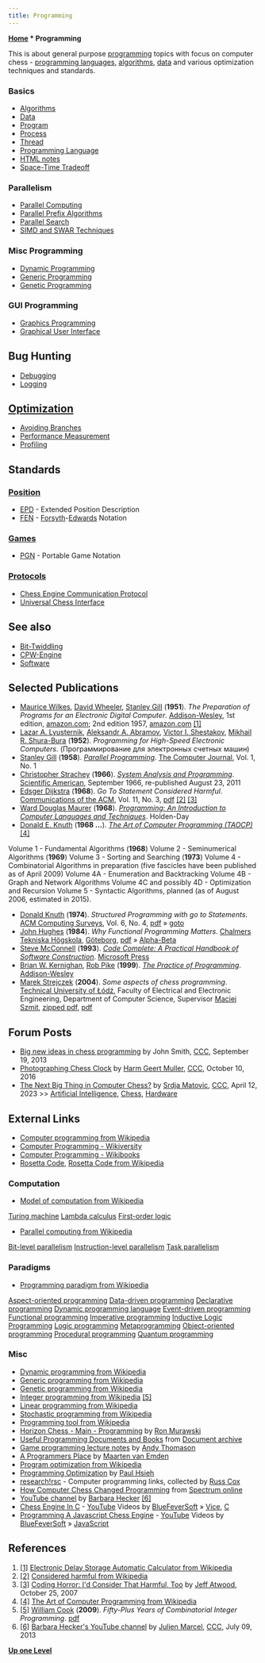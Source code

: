 ```yaml
---
title: Programming
---
```

**[Home](Home "Home") \* Programming**


This is about general purpose [programming](https://en.wikipedia.org/wiki/Computer_programming) topics with focus on computer chess - [programming languages](Languages "Languages"), [algorithms](Algorithms "Algorithms"), [data](Data "Data") and various optimization techniques and standards.



### Basics


* [Algorithms](Algorithms "Algorithms")
* [Data](Data "Data")
* [Program](index.php?title=Program&action=edit&redlink=1 "Program (page does not exist)")
* [Process](Process "Process")
* [Thread](Thread "Thread")
* [Programming Language](Languages "Languages")
* [HTML notes](index.php?title=How_to_code_html&action=edit&redlink=1 "How to code html (page does not exist)")
* [Space-Time Tradeoff](Space-Time_Tradeoff "Space-Time Tradeoff")


### Parallelism


* [Parallel Computing](index.php?title=Parallel_Computing&action=edit&redlink=1 "Parallel Computing (page does not exist)")
* [Parallel Prefix Algorithms](Parallel_Prefix_Algorithms "Parallel Prefix Algorithms")
* [Parallel Search](Parallel_Search "Parallel Search")
* [SIMD and SWAR Techniques](SIMD_and_SWAR_Techniques "SIMD and SWAR Techniques")


### Misc Programming


* [Dynamic Programming](Dynamic_Programming "Dynamic Programming")
* [Generic Programming](Generic_Programming "Generic Programming")
* [Genetic Programming](Genetic_Programming "Genetic Programming")


### GUI Programming


* [Graphics Programming](Graphics_Programming "Graphics Programming")
* [Graphical User Interface](GUI "GUI")


## Bug Hunting


* [Debugging](Debugging "Debugging")
* [Logging](Logging "Logging")


## [Optimization](Optimization "Optimization")


* [Avoiding Branches](Avoiding_Branches "Avoiding Branches")
* [Performance Measurement](index.php?title=Performance_Measurement&action=edit&redlink=1 "Performance Measurement (page does not exist)")
* [Profiling](index.php?title=Profiling&action=edit&redlink=1 "Profiling (page does not exist)")


## Standards


### [Position](Chess_Position "Chess Position")


* [EPD](Extended_Position_Description "Extended Position Description") - Extended Position Description
* [FEN](Forsyth-Edwards_Notation "Forsyth-Edwards Notation") - [Forsyth](David_Forsyth "David Forsyth")-[Edwards](Steven_Edwards "Steven Edwards") Notation


### [Games](Chess_Game "Chess Game")


* [PGN](Portable_Game_Notation "Portable Game Notation") - Portable Game Notation


### [Protocols](Protocols "Protocols")


* [Chess Engine Communication Protocol](Chess_Engine_Communication_Protocol "Chess Engine Communication Protocol")
* [Universal Chess Interface](UCI "UCI")


## See also


* [Bit-Twiddling](Bit-Twiddling "Bit-Twiddling")
* [CPW-Engine](CPW-Engine "CPW-Engine")
* [Software](Software "Software")


## Selected Publications


* [Maurice Wilkes](Mathematician#MVWilkes "Mathematician"), [David Wheeler](Mathematician#DJWheeler "Mathematician"), [Stanley Gill](https://en.wikipedia.org/wiki/Stanley_Gill) (**1951**). *The Preparation of Programs for an Electronic Digital Computer*. [Addison-Wesley](https://en.wikipedia.org/wiki/Addison%E2%80%93Wesley), 1st edition, [amazon.com](http://www.amazon.com/preparation-programs-electronic-digital-computer/dp/B0007DWTT0); 2nd edition 1957, [amazon.com](http://www.amazon.com/preparation-programs-electronic-Addison-Wesley-mathematics/dp/B0006AV1QQ) <a id="cite-note-1" href="#cite-ref-1">[1]</a>
* [Lazar A. Lyusternik](https://en.wikipedia.org/wiki/Lazar_Lyusternik), [Aleksandr A. Abramov](http://www.mathnet.ru/php/person.phtml?personid=30351&option_lang=eng), [Victor I. Shestakov](https://en.wikipedia.org/wiki/Victor_Shestakov), [Mikhail R. Shura-Bura](Mikhail_R._Shura-Bura "Mikhail R. Shura-Bura") (**1952**). *Programming for High-Speed Electronic Computers*. (Программирование для электронных счетных машин)
* [Stanley Gill](https://en.wikipedia.org/wiki/Stanley_Gill) (**1958**). *[Parallel Programming](https://academic.oup.com/comjnl/article/1/1/2/373737)*. [The Computer Journal](https://en.wikipedia.org/wiki/The_Computer_Journal), Vol. 1, No. 1
* [Christopher Strachey](Christopher_Strachey "Christopher Strachey") (**1966**). *[System Analysis and Programming](http://www.scientificamerican.com/article.cfm?id=system-analysis-and-programming-christopher-strachey)*. [Scientific American](Scientific_American "Scientific American"), September 1966, re-published August 23, 2011
* [Edsger Dijkstra](Mathematician#EWDijkstra "Mathematician") (**1968**). *Go To Statement Considered Harmful*. [Communications of the ACM](ACM#Communications "ACM"), Vol. 11, No. 3, [pdf](http://www.cs.utexas.edu/users/EWD/ewd02xx/EWD215.PDF) <a id="cite-note-2" href="#cite-ref-2">[2]</a> <a id="cite-note-3" href="#cite-ref-3">[3]</a>
* [Ward Douglas Maurer](Ward_Douglas_Maurer "Ward Douglas Maurer") (**1968**). *[Programming: An Introduction to Computer Languages and Techniques](http://books.google.com/books/about/Programming.html?id=wBgnAAAAMAAJ&redir_esc=y)*. Holden-Day
* [Donald E. Knuth](Donald_Knuth "Donald Knuth") (**1968 ...**). *[The Art of Computer Programming (TAOCP)](https://www-cs-faculty.stanford.edu/~knuth/taocp.html)* <a id="cite-note-4" href="#cite-ref-4">[4]</a>


 Volume 1 - Fundamental Algorithms (**1968**)
 Volume 2 - Seminumerical Algorithms (**1969**)
 Volume 3 - Sorting and Searching (**1973**)
 Volume 4 - Combinatorial Algorithms in preparation (five fascicles have been published as of April 2009)
 Volume 4A - Enumeration and Backtracking
 Volume 4B - Graph and Network Algorithms
 Volume 4C and possibly 4D - Optimization and Recursion
 Volume 5 - Syntactic Algorithms, planned (as of August 2006, estimated in 2015).
* [Donald Knuth](Donald_Knuth "Donald Knuth") (**1974**). *Structured Programming with go to Statements*. [ACM Computing Surveys](ACM#Surveys "ACM"), Vol. 6, No. 4, [pdf](http://cs.sjsu.edu/~mak/CS185C/KnuthStructuredProgrammingGoTo.pdf) » [goto](C#Goto "C")
* [John Hughes](https://en.wikipedia.org/wiki/John_Hughes_%28computer_scientist%29) (**1984**). *Why Functional Programming Matters*. [Chalmers Tekniska Högskola](https://en.wikipedia.org/wiki/Chalmers_University_of_Technology), [Göteborg](https://en.wikipedia.org/wiki/Gothenburg), [pdf](http://www.cse.chalmers.se/~rjmh/Papers/whyfp.pdf) » [Alpha-Beta](Alpha-Beta "Alpha-Beta")
* [Steve McConnell](http://www.stevemcconnell.com/aboutme.htm) (**1993**). *[Code Complete: A Practical Handbook of Software Construction](http://www.stevemcconnell.com/cc1.htm)*. [Microsoft Press](https://en.wikipedia.org/wiki/Microsoft_Press)
* [Brian W. Kernighan](https://en.wikipedia.org/wiki/Brian_Kernighan), [Rob Pike](https://en.wikipedia.org/wiki/Rob_Pike) (**1999**). *[The Practice of Programming](https://en.wikipedia.org/wiki/The_Practice_of_Programming)*. [Addison-Wesley](https://en.wikipedia.org/wiki/Addison-Wesley)
* [Marek Strejczek](Marek_Strejczek "Marek Strejczek") (**2004**). *Some aspects of chess programming*. [Technical University of Łódź](Technical_University_of_%C5%81%C3%B3d%C5%BA "Technical University of Łódź"), Faculty of Electrical and Electronic Engineering, Department of Computer Science, Supervisor [Maciej Szmit](Maciej_Szmit "Maciej Szmit"), [zipped pdf](http://nesik.republika.pl/download//SomeAspectsOfChessProgramming.zip), [pdf](http://www.top-5000.nl/ps/SomeAspectsOfChessProgramming.pdf)


## Forum Posts


* [Big new ideas in chess programming](http://www.talkchess.com/forum/viewtopic.php?t=49390) by John Smith, [CCC](CCC "CCC"), September 19, 2013
* [Photographing Chess Clock](http://www.talkchess.com/forum/viewtopic.php?t=61672) by [Harm Geert Muller](Harm_Geert_Muller "Harm Geert Muller"), [CCC](CCC "CCC"), October 10, 2016
* [The Next Big Thing in Computer Chess?](https://talkchess.com/forum3/viewtopic.php?f=2&t=81858) by [Srdja Matovic](Srdja_Matovic "Srdja Matovic"), [CCC](CCC "CCC"), April 12, 2023 >> [Artificial Intelligence](Artificial_Intelligence "Artificial Intelligence"), [Chess](Chess "Chess"), [Hardware](Hardware "Hardware")


## External Links


* [Computer programming from Wikipedia](https://en.wikipedia.org/wiki/Computer_programming)
* [Computer Programming - Wikiversity](https://en.wikiversity.org/wiki/Computer_Programming)
* [Computer Programming - Wikibooks](https://en.wikibooks.org/wiki/Computer_Programming)
* [Rosetta Code](http://rosettacode.org/wiki/Rosetta_Code), [Rosetta Code from Wikipedia](https://en.wikipedia.org/wiki/Rosetta_Code)


### Computation


* [Model of computation from Wikipedia](https://en.wikipedia.org/wiki/Model_of_computation)


 [Turing machine](https://en.wikipedia.org/wiki/Turing_machine) 
 [Lambda calculus](https://en.wikipedia.org/wiki/Lambda_calculus)
 [First-order logic](https://en.wikipedia.org/wiki/First-order_logic)
* [Parallel computing from Wikipedia](https://en.wikipedia.org/wiki/Parallel_computing)


 [Bit-level parallelism](https://en.wikipedia.org/wiki/Bit-level_parallelism)
 [Instruction-level parallelism](https://en.wikipedia.org/wiki/Instruction-level_parallelism)
 [Task parallelism](https://en.wikipedia.org/wiki/Task_parallelism)
### Paradigms


* [Programming paradigm from Wikipedia](https://en.wikipedia.org/wiki/Programming_paradigm)


 [Aspect-oriented programming](https://en.wikipedia.org/wiki/Aspect-oriented_programming)
 [Data-driven programming](https://en.wikipedia.org/wiki/Data-driven_programming)
 [Declarative programming](https://en.wikipedia.org/wiki/Declarative_programming)
 [Dynamic programming language](https://en.wikipedia.org/wiki/Dynamic_programming_language)
 [Event-driven programming](https://en.wikipedia.org/wiki/Event-driven_programming)
 [Functional programming](https://en.wikipedia.org/wiki/Functional_programming)
 [Imperative programming](https://en.wikipedia.org/wiki/Imperative_programming)
 [Inductive Logic Programming](https://en.wikipedia.org/wiki/Inductive_logic_programming)
 [Logic programming](https://en.wikipedia.org/wiki/Logic_programming)
 [Metaprogramming](https://en.wikipedia.org/wiki/Metaprogramming)
 [Object-oriented programming](https://en.wikipedia.org/wiki/Object-oriented_programming)
 [Procedural programming](https://en.wikipedia.org/wiki/Procedural_programming)
 [Quantum programming](https://en.wikipedia.org/wiki/Quantum_programming)
### Misc


* [Dynamic programming from Wikipedia](https://en.wikipedia.org/wiki/Dynamic_programming)
* [Generic programming from Wikipedia](https://en.wikipedia.org/wiki/Generic_programming)
* [Genetic programming from Wikipedia](https://en.wikipedia.org/wiki/Genetic_programming)
* [Integer programming from Wikipedia](https://en.wikipedia.org/wiki/Integer_programming) <a id="cite-note-5" href="#cite-ref-5">[5]</a>
* [Linear programming from Wikipedia](https://en.wikipedia.org/wiki/Linear_programming)
* [Stochastic programming from Wikipedia](https://en.wikipedia.org/wiki/Stochastic_programming)
* [Programming tool from Wikipedia](https://en.wikipedia.org/wiki/Programming_tool)
* [Horizon Chess - Main - Programming](http://www.horizonchess.com/pmwiki.php?n=Main.Programming) by [Ron Murawski](Ron_Murawski "Ron Murawski")
* [Useful Programming Documents and Books](http://doc.cat-v.org/programming/) from [Document archive](http://doc.cat-v.org/)
* [Game programming lecture notes](http://andythomason.com/lecture_notes/) by [Andy Thomason](Andy_Thomason "Andy Thomason")
* [A Programmers Place](http://vanemden.wordpress.com/) by [Maarten van Emden](Maarten_van_Emden "Maarten van Emden")
* [Program optimization from Wikipedia](https://en.wikipedia.org/wiki/Program_optimization)
* [Programming Optimization](http://www.azillionmonkeys.com/qed/optimize.html) by [Paul Hsieh](Paul_Hsieh "Paul Hsieh")
* [research!rsc](http://research.swtch.com/) - Computer programming links, collected by [Russ Cox](http://swtch.com/~rsc/)
* [How Computer Chess Changed Programming](http://spectrum.ieee.org/slideshow/computing/software/how-computer-chess-changed-programming) from [Spectrum online](http://spectrum.ieee.org/%7CIEEE)
* [YouTube channel](http://www.youtube.com/user/bjhecker/videos?view=1&tag_id=&sort=dd) by [Barbara Hecker](http://itu.edu/index.php/academics/engineering-management/bhecker/) <a id="cite-note-6" href="#cite-ref-6">[6]</a>
* [Chess Engine In C](http://www.youtube.com/playlist?list=PLZ1QII7yudbc-Ky058TEaOstZHVbT-2hg) - [YouTube](https://en.wikipedia.org/wiki/YouTube) Videos by [BlueFeverSoft](BlueFeverSoft "BlueFeverSoft") » [Vice](Vice "Vice"), [C](C "C")
* [Programming A Javascript Chess Engine](http://www.youtube.com/playlist?list=PLZ1QII7yudbe4gz2gh9BCI6VDA-xafLog) - [YouTube](https://en.wikipedia.org/wiki/YouTube) Videos by [BlueFeverSoft](BlueFeverSoft "BlueFeverSoft") » [JavaScript](JavaScript "JavaScript")


## References


1. <a id="cite-ref-1" href="#cite-note-1">[1]</a> [Electronic Delay Storage Automatic Calculator from Wikipedia](https://en.wikipedia.org/wiki/Electronic_Delay_Storage_Automatic_Calculator)
2. <a id="cite-ref-2" href="#cite-note-2">[2]</a> [Considered harmful from Wikipedia](https://en.wikipedia.org/wiki/Considered_harmful)
3. <a id="cite-ref-3" href="#cite-note-3">[3]</a> [Coding Horror: I'd Consider That Harmful, Too](http://www.codinghorror.com/blog/2007/10/id-consider-that-harmful-too.html) by [Jeff Atwood](https://en.wikipedia.org/wiki/Jeff_Atwood), October 25, 2007
4. <a id="cite-ref-4" href="#cite-note-4">[4]</a> [The Art of Computer Programming from Wikipedia](https://en.wikipedia.org/wiki/The_Art_of_Computer_Programming)
5. <a id="cite-ref-5" href="#cite-note-5">[5]</a> [William Cook](http://www2.isye.gatech.edu/~wcook/) (**2009**). *Fifty-Plus Years of Combinatorial Integer Programming*. [pdf](http://www2.isye.gatech.edu/~wcook/papers/ip50.pdf)
6. <a id="cite-ref-6" href="#cite-note-6">[6]</a> [Barbara Hecker's YouTube channel](http://www.talkchess.com/forum/viewtopic.php?t=48599) by [Julien Marcel](Julien_Marcel "Julien Marcel"), [CCC](CCC "CCC"), July 09, 2013

**[Up one Level](Home "Home")**







 
